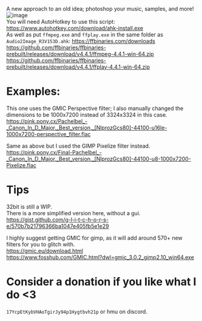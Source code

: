 A new approach to an old idea; photoshop your music, samples, and more!  <br>
![image](https://user-images.githubusercontent.com/17163949/153749280-8a3d7213-18a6-472d-b6b5-fe7efa5d7483.png) <br>
You will need AutoHotkey to use this script: https://www.autohotkey.com/download/ahk-install.exe <br>
As well as put `ffmpeg.exe` and `ffplay.exe` in the same folder as `Audio2Image_R3V153D.ahk`: https://ffbinaries.com/downloads <br>
https://github.com/ffbinaries/ffbinaries-prebuilt/releases/download/v4.4.1/ffmpeg-4.4.1-win-64.zip <br>
https://github.com/ffbinaries/ffbinaries-prebuilt/releases/download/v4.4.1/ffplay-4.4.1-win-64.zip


# Examples:
This one uses the GMIC Perspective filter; I also manually changed the dimensions to be 1000x7200 instead of 3324x3324 in this case.
https://pink.pony.cx/Pachelbel_-_Canon_In_D_Major._Best_version._[NlprozGcs80]-44100-u16le-1000x7200-perspective_filter.flac <br>

Same as above but I used the GIMP Pixelize filter instead. <br>
https://pink.pony.cx/Final-Pachelbel_-_Canon_In_D_Major._Best_version._[NlprozGcs80]-44100-u8-1000x7200-Pixelize.flac 


# Tips
32bit is still a WIP. <br>
There is a more simplified version here, without a gui.<br>
https://gist.github.com/g-l-i-t-c-h-o-r-s-e/570b7b21796366ba1047e405fb5e1e29

I highly suggest getting GMIC for gimp, as it will add around 570+ new filters for you to glitch with. <br>
https://gmic.eu/download.html <br>
https://www.fosshub.com/GMIC.html?dwl=gmic_3.0.2_gimp2.10_win64.exe


# Consider a donation if you like what I do <3  
`17YcpEtKybVHAoTgirJy94p1Hygtbvh21p` or hmu on discord.

